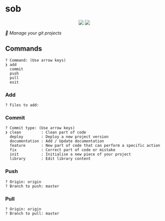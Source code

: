 # sob

<p align = "center">
    <img src="https://img.shields.io/badge/0.4.0-purple?style=for-the-badge&logo=V">
    <img src="https://img.shields.io/badge/Status-in%20development-green?style=for-the-badge">
<p/>

*👻 Manage your git projects*

## Commands
```
? Command: (Use arrow keys)
❯ add 
  commit 
  push
  pull
  exit 

```

### Add
```
? Files to add:
```

### Commit
```
? Commit type: (Use arrow keys)
❯ clean         : Clean part of code 
  deploy        : Deploy a new project version 
  documentation : Add / Update documentation 
  feature       : New part of code that can perform a specific action 
  fix           : Correct part of code or mistake 
  init          : Initialise a new piece of your project 
  library       : Edit library content 
```

### Push
```
? Origin: origin
? Branch to push: master
```

### Pull
```
? Origin: origin
? Branch to pull: master
```

